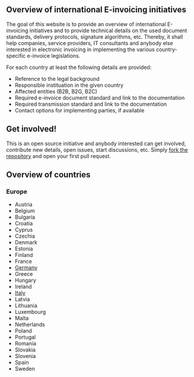 ## Overview of international E-invoicing initiatives

The goal of this website is to provide an overview of international E-invoicing initiatives and to provide technical details on the used document standards, delivery protocols, signature algorithms, etc. Thereby, it shall help companies, service providers, IT consultants and anybody else interested in electronic invoicing in implementing the various country-specific e-invoice legislations.

For each country at least the following details are provided:

 * Reference to the legal background
 * Responsible instituation in the given country
 * Affected entities (B2B, B2G, B2C)
 * Required e-invoice document standard and link to the documentation
 * Required transmission standard and link to the documentation
 * Contact options for implementing parties, if available


## Get involved!

This is an open source initiative and anybody interested can get involved, contribute new details, open issues, start discussions, etc. Simply [fork the repository](https://github.com/ecosio/e-invoicing-initiatives) and open your first pull request.


## Overview of countries

### Europe

 * Austria
 * Belgium
 * Bulgaria
 * Croatia
 * Cyprus
 * Czechia
 * Denmark
 * Estonia
 * Finland
 * France
 * [Germany](https://ecosio.github.io/e-invoicing-initiatives/europe/germany)
 * Greece
 * Hungary
 * Ireland
 * [Italy](https://ecosio.github.io/e-invoicing-initiatives/europe/italy)
 * Latvia
 * Lithuania
 * Luxembourg
 * Malta
 * Netherlands
 * Poland
 * Portugal
 * Romania
 * Slovakia
 * Slovenia
 * Spain
 * Sweden


